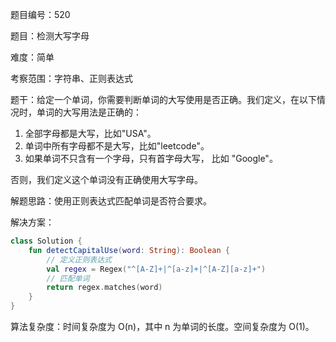 题目编号：520

题目：检测大写字母

难度：简单

考察范围：字符串、正则表达式

题干：给定一个单词，你需要判断单词的大写使用是否正确。我们定义，在以下情况时，单词的大写用法是正确的：

1. 全部字母都是大写，比如"USA"。
2. 单词中所有字母都不是大写，比如"leetcode"。
3. 如果单词不只含有一个字母，只有首字母大写， 比如 "Google"。

否则，我们定义这个单词没有正确使用大写字母。

解题思路：使用正则表达式匹配单词是否符合要求。

解决方案：

```kotlin
class Solution {
    fun detectCapitalUse(word: String): Boolean {
        // 定义正则表达式
        val regex = Regex("^[A-Z]+|^[a-z]+|^[A-Z][a-z]+")
        // 匹配单词
        return regex.matches(word)
    }
}
```

算法复杂度：时间复杂度为 O(n)，其中 n 为单词的长度。空间复杂度为 O(1)。